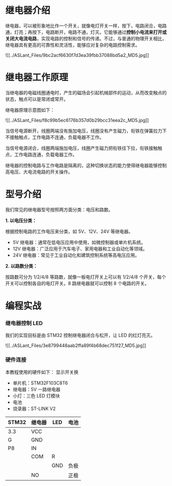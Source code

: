 # 继电器介绍

继电器，可以被形象地比作一个开关，就像电灯开关一样，按下，电路闭合，电路通，灯亮；再按下，电路断开，电路不通，灯灭。它能够通过**控制小电流来打开或关闭大电流电路**，实现电路的控制和信号的传递。不过，与普通的物理开关相比，继电器具有更高的可靠性和灵活性，能够应对复杂的电路控制需求。

![[../ASLant_Files/9bc2acf6630f7d3ea39fbb37088bd5a2_MD5.jpg]]

# 继电器工作原理

当继电器的电磁线圈通电时，产生的磁场会引起机械部件的运动，从而改变触点的状态，触点可以是常闭或常开。

继电器原理示意图如下：

![[../ASLant_Files/f8c99b5ec6176b357d0b29bcc31eea2c_MD5.jpg]]

当信号电源断开，线圈两端没有施加电压，线圈没有产生磁力，衔铁在弹簧拉力下不接触触点，工作电路不连通，负载电器不工作。

当信号电源闭合，线圈两端施加电压，线圈产生磁力把衔铁往下拉，衔铁接触触点，工作电路连通，负载电器工作。

继电器的控制电路与工作电路是隔离的，这种切换状态的能力使得继电器能够控制高电压、大电流电路的开关操作。

# 型号介绍
我们常见的继电器型号按照两方面分类：电压和路数。

**1. 以电压分类：**

根据控制电路的工作电压来分类，如 5V、12V、24V 等继电器。

- 5V 继电器：通常在低电压应用中使用，如微控制器或单片机系统。
- 12V 继电器：广泛应用于汽车电子、家用电器和工业自动化等领域。
- 24V 继电器：常见于工业自动化和建筑控制系统等高电压应用。

**2. 以路数分类：**

按路数可分为 1/2/4/8 等路数，就像一板电灯开关上可以有 1/2/4/8 个开关，每个开关可以控制各自的电灯开关。8 路继电器就可以控制 8 个电路的开关。



# 编程实战
### 继电器控制 LED

我们的实现目标是由 STM32 控制继电器闭合与松开，让 LED 的红灯亮灭。

![[../ASLant_Files/3e8799448aab2ffa89f4b68dec751f27_MD5.jpg]]
### 硬件连接

本教程使用的硬件如下：
显示开关换
- 单片机：STM32F103C8T6
- 继电器：5V 一路继电器
- 小灯：三色 LED 灯模块
- 电池
- 烧录器：ST-LINK V2

|STM32|继电器|LED|电池|
|---|---|---|---|
|3.3|VCC|||
|G|GND|||
|P8|IN|||
||COM|R||
|||GND|负极|
||NO||正极|